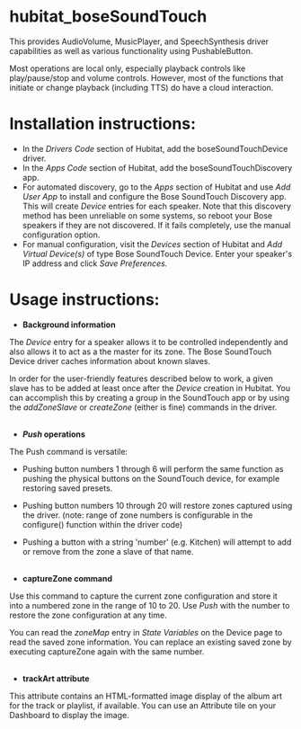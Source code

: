 # hubitat_boseSoundTouch

This provides AudioVolume, MusicPlayer, and SpeechSynthesis driver capabilities as well as various functionality using PushableButton.

Most operations are local only, especially playback controls like play/pause/stop and volume controls.  However, most of the functions that initiate or change playback (including TTS) do have a cloud interaction.

# Installation instructions:

* In the *Drivers Code* section of Hubitat, add the boseSoundTouchDevice driver.
* In the *Apps Code* section of Hubitat, add the boseSoundTouchDiscovery app.
* For automated discovery, go to the *Apps* section of Hubitat and use *Add User App* to install and configure the Bose SoundTouch Discovery app.  This will create *Device* entries for each speaker.  Note that this discovery method has been unreliable on some systems, so reboot your Bose speakers if they are not discovered.  If it fails completely, use the manual configuration option.
* For manual configuration, visit the *Devices* section of Hubitat and *Add Virtual Device(s)* of type Bose SoundTouch Device.  Enter your speaker's IP address and click *Save Preferences.*

# Usage instructions:

* **Background information**

The *Device* entry for a speaker allows it to be controlled independently and also allows it to act as a the master for its zone.  The Bose SoundTouch Device driver caches information about known slaves.

In order for the user-friendly features described below to work, a given slave has to be added at least once after the *Device* creation in Hubitat.  You can accomplish this by creating a group in the SoundTouch app or by using the *addZoneSlave* or *createZone* (either is fine) commands in the driver.
<br><br>


* ***Push* operations**

The Push command is versatile:
* Pushing button numbers 1 through 6 will perform the same function as pushing the physical buttons on the SoundTouch device, for example restoring saved presets.
* Pushing button numbers 10 through 20 will restore zones captured using the driver. (note: range of zone numbers is configurable in the configure() function within the driver code)
* Pushing a button with a string 'number' (e.g. Kitchen) will attempt to add or remove from the zone a slave of that name.
<br><br>


* **captureZone command**

Use this command to capture the current zone configuration and store it into a numbered zone in the range of 10 to 20.  Use *Push* with the number to restore the zone configuration at any time.

You can read the *zoneMap* entry in *State Variables* on the Device page to read the saved zone information.  You can replace an existing saved zone by executing captureZone again with the same number.
<br><br>


* **trackArt attribute**

This attribute contains an HTML-formatted image display of the album art for the track or playlist, if available.  You can use an Attribute tile on your Dashboard to display the image. 


